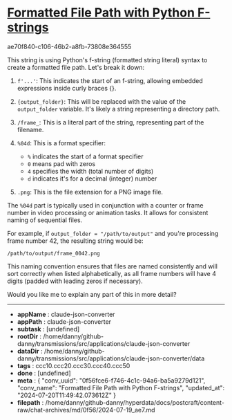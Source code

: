 # [Formatted File Path with Python F-strings](https://claude.ai/chat/0f56fce6-f746-4c1c-94a6-ba5a9279d121)

ae70f840-c106-46b2-a8fb-73808e364555

 This string is using Python's f-string (formatted string literal) syntax to create a formatted file path. Let's break it down:

1. `f'...'`: This indicates the start of an f-string, allowing embedded expressions inside curly braces {}.

2. `{output_folder}`: This will be replaced with the value of the `output_folder` variable. It's likely a string representing a directory path.

3. `/frame_`: This is a literal part of the string, representing part of the filename.

4. `%04d`: This is a format specifier:
   - `%` indicates the start of a format specifier
   - `0` means pad with zeros
   - `4` specifies the width (total number of digits)
   - `d` indicates it's for a decimal (integer) number

5. `.png`: This is the file extension for a PNG image file.

The `%04d` part is typically used in conjunction with a counter or frame number in video processing or animation tasks. It allows for consistent naming of sequential files.

For example, if `output_folder = "/path/to/output"` and you're processing frame number 42, the resulting string would be:

`/path/to/output/frame_0042.png`

This naming convention ensures that files are named consistently and will sort correctly when listed alphabetically, as all frame numbers will have 4 digits (padded with leading zeros if necessary).

Would you like me to explain any part of this in more detail?

---

* **appName** : claude-json-converter
* **appPath** : claude-json-converter
* **subtask** : [undefined]
* **rootDir** : /home/danny/github-danny/transmissions/src/applications/claude-json-converter
* **dataDir** : /home/danny/github-danny/transmissions/src/applications/claude-json-converter/data
* **tags** : ccc10.ccc20.ccc30.ccc40.ccc50
* **done** : [undefined]
* **meta** : {
  "conv_uuid": "0f56fce6-f746-4c1c-94a6-ba5a9279d121",
  "conv_name": "Formatted File Path with Python F-strings",
  "updated_at": "2024-07-20T11:49:42.073612Z"
}
* **filepath** : /home/danny/github-danny/hyperdata/docs/postcraft/content-raw/chat-archives/md/0f56/2024-07-19_ae7.md